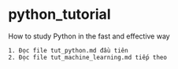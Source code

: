 # python_tutorial
How to study Python in the fast and effective way

```code 
1. Đọc file tut_python.md đầu tiên
2. Đọc file tut_machine_learning.md tiếp theo
```
